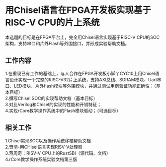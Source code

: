 # 用Chisel语言在FPGA开发板实现基于RISC-V CPU的片上系统

本选题的目标是在FPGA平台上，完全用Chisel语言实现基于RISC-V CPU的SOC架构，支持串口和片外Flash等外围接口，并形成实验帮助文档。  

## 工作内容

1.在重现已有工作的基础上，与人合作在FPGA开发板小脚丫CYC10上用Chisel语言设计实现一个完整的RISC-V32片上系统，支持AXI总线、SDRAM模块、Uart串口、LED模块、片外flash模块等外围模块，并通过测试用例验证功能正确性；（基本目标）  
2.撰写Chisel SOC的实现帮助文档（基本目标）  
3.对比Verilog和Chisel的实现的性能和开销特征；  
4.实现rCore教学操作系统中的Flash模块驱动；（可选目标）  

## 相关工作

1.Chisel实现SOC以及操作系统移植帮助文档  
2.贺清-用CHisel语言实现RISV-V处理器  
3.蒋周奇：RISV-V CPU上的RustSBI（源代码、文档）  
4.rCore教学操作系统实验文档第三版  

